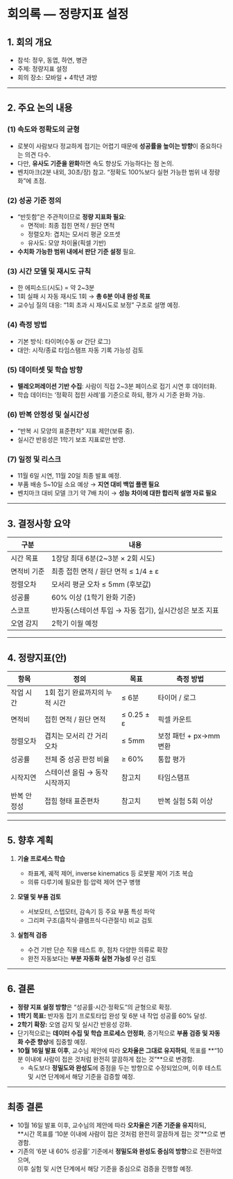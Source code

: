 # 회의록 — 정량지표 설정

## 1. 회의 개요
- 참석: 정우, 동엽, 하연, 병관  
- 주제: 정량지표 설정  
- 회의 장소: 모바일 + 4학년 과방  

---

## 2. 주요 논의 내용

### (1) 속도와 정확도의 균형
- 로봇이 사람보다 정교하게 접기는 어렵기 때문에 **성공률을 높이는 방향**이 중요하다는 의견 다수.
- 다만, **유사도 기준을 완화**하면 속도 향상도 가능하다는 점 논의.
- 벤치마크(2분 내외, 30초/장) 참고. “정확도 100%보다 실현 가능한 범위 내 정량화”에 초점.

### (2) 성공 기준 정의
- “반듯함”은 주관적이므로 **정량 지표화 필요**:
  - 면적비: 최종 접힌 면적 / 원단 면적  
  - 정렬오차: 겹치는 모서리 평균 오프셋  
  - 유사도: 모양 차이율(픽셀 기반)
- **수치화 가능한 범위 내에서 판단 기준 설정** 필요.

### (3) 시간 모델 및 재시도 규칙
- 한 에피소드(시도) = 약 2~3분  
- 1회 실패 시 자동 재시도 1회 → **총 6분 이내 완성 목표**
- 교수님 질의 대응: “1회 초과 시 재시도로 보정” 구조로 설명 예정.

### (4) 측정 방법
- 기본 방식: 타이머(수동 or 간단 로그)
- 대안: 시작/종료 타임스탬프 자동 기록 가능성 검토

### (5) 데이터셋 및 학습 방향
- **텔레오퍼레이션 기반 수집**: 사람이 직접 2~3분 페이스로 접기 시연 후 데이터화.
- 학습 데이터는 ‘정확히 접힌 사례’를 기준으로 하되, 평가 시 기준 완화 가능.

### (6) 반복 안정성 및 실시간성
- “반복 시 모양의 표준편차” 지표 제안(보류 중).
- 실시간 반응성은 1학기 보조 지표로만 반영.

### (7) 일정 및 리스크
- 11월 6일 시연, 11월 20일 최종 발표 예정.
- 부품 배송 5~10일 소요 예상 → **지연 대비 백업 플랜 필요**
- 벤치마크 대비 모델 크기 약 7배 차이 → **성능 차이에 대한 합리적 설명 자료 필요**

---

## 3. 결정사항 요약

| 구분 | 내용 |
|------|------|
| 시간 목표 | 1장당 최대 6분(2~3분 × 2회 시도) |
| 면적비 기준 | 최종 접힌 면적 / 원단 면적 ≤ 1/4 ± ε |
| 정렬오차 | 모서리 평균 오차 ≤ 5mm (후보값) |
| 성공률 | 60% 이상 (1학기 완화 기준) |
| 스코프 | 반자동(스테이션 투입 → 자동 접기), 실시간성은 보조 지표 |
| 오염 감지 | 2학기 이월 예정 |

---

## 4. 정량지표(안)

| 항목 | 정의 | 목표 | 측정 방법 |
|------|------|------|------------|
| 작업 시간 | 1회 접기 완료까지의 누적 시간 | ≤ 6분 | 타이머 / 로그 |
| 면적비 | 접힌 면적 / 원단 면적 | ≤ 0.25 ± ε | 픽셀 카운트 |
| 정렬오차 | 겹치는 모서리 간 거리 오차 | ≤ 5mm | 보정 패턴 + px→mm 변환 |
| 성공률 | 전체 중 성공 판정 비율 | ≥ 60% | 통합 평가 |
| 시작지연 | 스테이션 올림 → 동작 시작까지 | 참고치 | 타임스탬프 |
| 반복 안정성 | 접힘 형태 표준편차 | 참고치 | 반복 실험 5회 이상 |

---

## 5. 향후 계획

1. **기술 프로세스 학습**  
   - 좌표계, 궤적 제어, inverse kinematics 등 로봇팔 제어 기초 복습  
   - 의류 다루기에 필요한 힘·압력 제어 연구 병행

2. **모델 및 부품 검토**  
   - 서보모터, 스텝모터, 감속기 등 주요 부품 특성 파악  
   - 그리퍼 구조(흡착식·클램프식·다관절식) 비교 검토

3. **실험적 검증**  
   - 수건 기반 단순 직물 테스트 후, 점차 다양한 의류로 확장  
   - 완전 자동보다는 **부분 자동화 실현 가능성** 우선 검토

---

## 6. 결론
- **정량 지표 설정 방향**은 “성공률·시간·정확도”의 균형으로 확정.  
- **1학기 목표:** 반자동 접기 프로토타입 완성 및 6분 내 작업 성공률 60% 달성.  
- **2학기 확장:** 오염 감지 및 실시간 반응성 강화.  
- 단기적으로는 **데이터 수집 및 학습 프로세스 안정화**, 중기적으로 **부품 검증 및 자동화 수준 향상**에 집중할 예정.  
- **10월 16일 발표 이후**, 교수님 제안에 따라 **오차율은 그대로 유지하되**, 목표를 **“10분 이내에 사람이 접은 것처럼 완전히 깔끔하게 접는 것”**으로 변경함.  
  - 속도보다 **정밀도와 완성도**에 중점을 두는 방향으로 수정되었으며, 이후 테스트 및 시연 단계에서 해당 기준을 검증할 예정.
 
---

## 최종 결론
- 10월 16일 발표 이후, 교수님의 제안에 따라 **오차율은 기존 기준을 유지**하되,  
  **시간 목표를 ‘10분 이내에 사람이 접은 것처럼 완전히 깔끔하게 접는 것’**으로 변경함.  
- 기존의 ‘6분 내 60% 성공률’ 기준에서 **정밀도와 완성도 중심의 방향**으로 전환하였으며,  
  이후 실험 및 시연 단계에서 해당 기준을 중심으로 검증을 진행할 예정.
  
